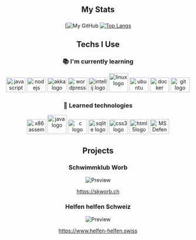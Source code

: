 ###

<h2 align="center">My Stats</h2>

###

<div align="center">

[![My GitHub](https://github-readme-stats.vercel.app/api?username=tbuetler&show_icons=true&theme=dark)
[![Top Langs](https://github-readme-stats.vercel.app/api/top-langs/?username=tbuetler&show_icons=true&theme=dark)](https://github.com/buetler/github-readme-stats)

</div>

###

<h2 align="center">Techs I Use</h2>

<div align="center">
  
### :books: I'm currently learning
  
  <img src="https://cdn.jsdelivr.net/gh/devicons/devicon/icons/javascript/javascript-original.svg" height="40" width="52" alt="javascript logo"  />
  <img src="https://cdn.jsdelivr.net/gh/devicons/devicon/icons/nodejs/nodejs-original-wordmark.svg" height="40" width="52" alt="nodejs logo"  />
  <img src="https://cdn.jsdelivr.net/gh/devicons/devicon/icons/akka/akka-original.svg" height="40" width="52" alt="akka logo"  />
  <img src="https://cdn.jsdelivr.net/gh/devicons/devicon/icons/wordpress/wordpress-original.svg" height="40" width="52" alt="wordpress logo"  />
  <img src="https://cdn.jsdelivr.net/gh/devicons/devicon/icons/intellij/intellij-original.svg" height="40" width="52" alt="intellij logo"  />
  <img src="https://cdn.jsdelivr.net/gh/devicons/devicon/icons/linux/linux-original.svg" heigth="40" width="52" alt="linux logo" />
  <img src="https://cdn.jsdelivr.net/gh/devicons/devicon/icons/ubuntu/ubuntu-original.svg" height="40" width="52" alt="ubuntu logo"  />
  <img src="https://cdn.jsdelivr.net/gh/devicons/devicon/icons/docker/docker-plain-wordmark.svg" height="40" width="52" alt="docker logo"  />
  <img src="https://cdn.jsdelivr.net/gh/devicons/devicon/icons/git/git-plain.svg" height="40" width="52" alt="git logo"  />

### :file_folder: Learned technologies
  
  <img src="https://user-images.githubusercontent.com/5421823/62779159-4cf76880-baaa-11e9-8318-e20a1aaa913a.png" height="40" width="52" alt="x86 assembly logo"  />  
  <img src="https://cdn.jsdelivr.net/gh/devicons/devicon/icons/java/java-original.svg" heigth="40" width="52" alt="java logo" />
  <img src="https://cdn.jsdelivr.net/gh/devicons/devicon/icons/c/c-plain.svg" height="40" width="52" alt="c logo"  />
  <img src="https://cdn.jsdelivr.net/gh/devicons/devicon/icons/sqlite/sqlite-original.svg" height="40" width="52" alt="sqlite logo"  />
  <img src="https://cdn.jsdelivr.net/gh/devicons/devicon/icons/css3/css3-original.svg" height="40" width="52" alt="css3 logo"  />
  <img src="https://cdn.jsdelivr.net/gh/devicons/devicon/icons/html5/html5-original.svg" height="40" width="52" alt="html5logo"  />
  <img src="https://github.com/aaronparker/icons/blob/main/icons/Microsoft-Defender.png" height="40" width="52" alt="MS Defender logo" />

</div>

###

<h2 align="center">Projects</h2>

###

<div align="center">
  <h3>
    Schwimmklub Worb
  </h3>
  
  ![Preview](./source/SKWorb.png)
  
  https://skworb.ch

  <h3>
    Helfen helfen Schweiz
  </h3>
  
  ![Preview](./source/Logo_he_mit_Signet.svg)
  
  https://www.helfen-helfen.swiss
</div>
